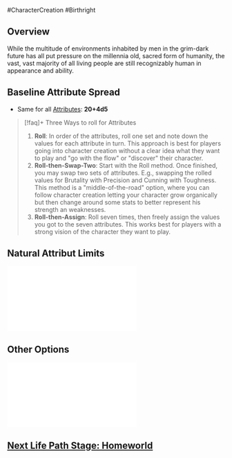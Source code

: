 #CharacterCreation #Birthright
## Overview
While the multitude of environments inhabited by men in the grim-dark future has all put pressure on the millennia old, sacred form of humanity, the vast, vast majority of all living people are still recognizably human in appearance and ability.

## Baseline Attribute Spread
* Same for all [Attributes](/CoreSystem/Attribute.md):  **20+4d5**
>[!faq]+ Three Ways to roll for Attributes
> 1. **Roll**: In order of the attributes, roll one set and note down the values for each attribute in turn. This approach is best for players going into character creation without a clear idea what they want to play and "go with the flow" or "discover" their character.
> 2. **Roll-then-Swap-Two**: Start with the Roll method. Once finished, you may swap two sets of attributes. E.g., swapping the rolled values for Brutality with Precision and Cunning with Toughness. This method is a "middle-of-the-road" option, where you can follow character creation letting your character grow organically but then change around some stats to better represent his strength an weaknesses.
> 3. **Roll-then-Assign**: Roll seven times, then freely assign the values you got to the seven attributes. This works best for players with a strong vision of the character they want to play.

## Natural Attribut Limits

![](</LifePath/Birthright/Human%20Limits.md>)

## Other Options
![](</LifePath/Birthright/List of Birthrights.md>)

## [Next Life Path Stage: Homeworld](</LifePath/Homeworld/Homeworld.md>)
